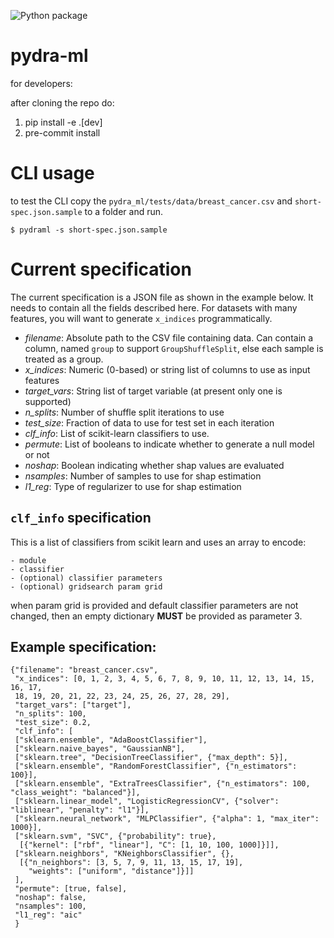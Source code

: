 ![Python package](https://github.com/nipype/pydra-ml/workflows/Python%20package/badge.svg?branch=master)

# pydra-ml

for developers:

after cloning the repo do:

1. pip install -e .[dev]
2. pre-commit install

# CLI usage

to test the CLI copy the `pydra_ml/tests/data/breast_cancer.csv` and
`short-spec.json.sample` to a folder and run.

```
$ pydraml -s short-spec.json.sample
```

# Current specification

The current specification is a JSON file as shown in the example below. It needs
to contain all the fields described here. For datasets with many features, you
will want to generate `x_indices` programmatically.

- *filename*: Absolute path to the CSV file containing data. Can contain a column,
  named `group` to support `GroupShuffleSplit`, else each sample is treated as a
  group.
- *x_indices*: Numeric (0-based) or string list of columns to use as input features
- *target_vars*: String list of target variable (at present only one is supported)
- *n_splits*: Number of shuffle split iterations to use
- *test_size*: Fraction of data to use for test set in each iteration
- *clf_info*: List of scikit-learn classifiers to use.
- *permute*: List of booleans to indicate whether to generate a null model or not
- *noshap*: Boolean indicating whether shap values are evaluated
- *nsamples*: Number of samples to use for shap estimation
- *l1_reg*: Type of regularizer to use for shap estimation

## `clf_info` specification

This is a list of classifiers from scikit learn and uses an array to encode:

```
- module
- classifier
- (optional) classifier parameters
- (optional) gridsearch param grid
```

when param grid is provided and default classifier parameters are not changed,
then an empty dictionary **MUST** be provided as parameter 3.

## Example specification:

```
{"filename": "breast_cancer.csv",
 "x_indices": [0, 1, 2, 3, 4, 5, 6, 7, 8, 9, 10, 11, 12, 13, 14, 15, 16, 17,
 18, 19, 20, 21, 22, 23, 24, 25, 26, 27, 28, 29],
 "target_vars": ["target"],
 "n_splits": 100,
 "test_size": 0.2,
 "clf_info": [
 ["sklearn.ensemble", "AdaBoostClassifier"],
 ["sklearn.naive_bayes", "GaussianNB"],
 ["sklearn.tree", "DecisionTreeClassifier", {"max_depth": 5}],
 ["sklearn.ensemble", "RandomForestClassifier", {"n_estimators": 100}],
 ["sklearn.ensemble", "ExtraTreesClassifier", {"n_estimators": 100, "class_weight": "balanced"}],
 ["sklearn.linear_model", "LogisticRegressionCV", {"solver": "liblinear", "penalty": "l1"}],
 ["sklearn.neural_network", "MLPClassifier", {"alpha": 1, "max_iter": 1000}],
 ["sklearn.svm", "SVC", {"probability": true},
  [{"kernel": ["rbf", "linear"], "C": [1, 10, 100, 1000]}]],
 ["sklearn.neighbors", "KNeighborsClassifier", {},
  [{"n_neighbors": [3, 5, 7, 9, 11, 13, 15, 17, 19],
    "weights": ["uniform", "distance"]}]]
 ],
 "permute": [true, false],
 "noshap": false,
 "nsamples": 100,
 "l1_reg": "aic"
 }
```
